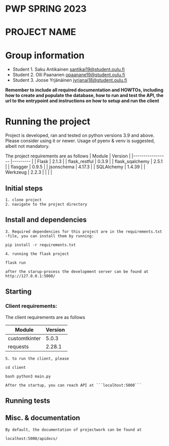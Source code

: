 # PWP SPRING 2023
# PROJECT NAME
# Group information
* Student 1. Saku Antikainen santikai19@student.oulu.fi
* Student 2. Olli Paananen opaanane19@student.oulu.fi
* Student 3. Joose Yrjänäinen jyrjanai18@student.oulu.fi

__Remember to include all required documentation and HOWTOs, including how to create and populate the database, how to run and test the API, the url to the entrypoint and instructions on how to setup and run the client__

# Running the project

Project is developed, ran and tested on python versions 3.9 and above. Please consider using it or newer.
Usage of pyenv & venv is suggested, albeit not mandatory.

The project requirements are as follows
| Module          	| Version 	|
|-----------------	|---------	|
| Flask           	| 2.1.3   	|
| flask_restful   	| 0.3.9   	|
| flask_sqalchemy 	| 2.5.1   	|
| flasgger        	| 0.9.5   	|
| jsonschema      	| 4.17.3  	|
| SQLAlchemy      	| 1.4.39  	|
| Werkzeug        	| 2.2.3   	|
|                 	|         	|

## Initial steps
    1. clone project
    2. navigate to the project directory
## Install and dependencies
    3. Required dependencies for this project are in the requirements.txt -file, you can install them by running:
```pip install -r requirements.txt```
    
    4. running the flask project
```flask run```
    
    after the starup-process the development server can be found at http://127.0.0.1:5000/

## Starting

### Client requirements:

The client requirements are as follows

| Module        	| Version 	|
|---------------	|---------	|
| customtkinter 	| 5.0.3   	|
| requests      	| 2.28.1  	|

    5. to run the client, please
```cd client```

```bash python3 main.py```

    After the startup, you can reach API at ```localhost:5000``` 
## Running tests

## Misc. & documentation

    By default, the documentation of projectwork can be found at
```localhost:5000/apidocs/```
